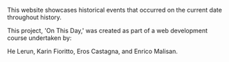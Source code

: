 This website showcases historical events that occurred on the current date throughout history. 

This project, 'On This Day,' was created as part of a web development course undertaken by:

He Lerun, Karin Fioritto, Eros Castagna, and Enrico Malisan.
